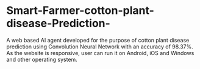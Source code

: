 # Smart-Farmer-cotton-plant-disease-Prediction-
A web based  AI agent developed for the purpose of cotton plant disease prediction using Convolution Neural Network  with an accuracy of 98.37%. As the website is responsive, user can run it on  Android, iOS and Windows and other operating system.
